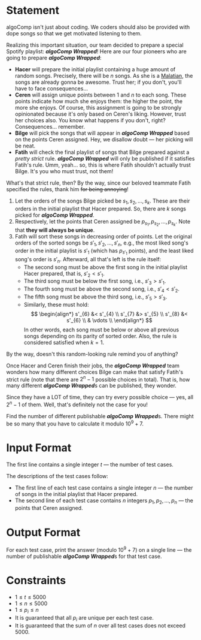 # Statement

algoComp isn't just about coding. We coders should also be provided with dope songs so that we get motivated listening to them.

Realizing this important situation, our team decided to prepare a special Spotify playlist: ***algoComp Wrapped***! Here are our four pioneers who are going to prepare ***algoComp Wrapped***:

- **Hacer** will prepare the initial playlist containing a huge amount of random songs. Precisely, there will be $n$ songs. As she is a <a href="https://tr.wikipedia.org/wiki/Malatya" target="_blank">Malatian</a>, the songs are already gonna be awesome. Trust her; if you don't, you'll have to face consequences...
- **Ceren** will assign unique points between $1$ and $n$ to each song. These points indicate how much she enjoys them: the higher the point, the more she enjoys. Of course, this assignment is going to be strongly opinionated because it's only based on Ceren's liking. However, trust her choices also. You know what happens if you don't, right? Consequences... remember.
- **Bilge** will pick the songs that will appear in ***algoComp Wrapped*** based on the points Ceren assigned. Hey, we disallow doubt — her picking will be neat.
- **Fatih** will check the final playlist of songs that Bilge prepared against a *pretty strict* rule. ***algoComp Wrapped*** will only be published if it satisfies Fatih's rule. Umm, yeah... so, this is where Fatih shouldn't actually trust Bilge. It's you who must trust, not them!

What's that strict rule, then? By the way, since our beloved teammate Fatih specified the rules, thank him ~~for being annoying~~!

1. Let the orders of the songs Bilge picked be $s_1, s_2, \dots, s_k$. These are their orders in the initial playlist that Hacer prepared. So, there are $k$ songs picked for ***algoComp Wrapped***.
2. Respectively, let the points that Ceren assigned be $p_{s_1}, p_{s_2}, \dots, p_{s_k}$. Note that **they will always be unique**.
3. Fatih will sort these songs in decreasing order of points. Let the original orders of the sorted songs be $s'_{1}, s'_{2}, \dots, s'_{n}$, e.g., the most liked song's order in the initial playlist is $s'_{1}$ (which has $p_{s'_{1}}$ points), and the least liked song's order is $s'_{n}$. Afterward, all that's left is the rule itself:
    - The second song must be above the first song in the initial playlist Hacer prepared, that is, $s'_{2} < s'_{1}$.
    - The third song must be below the first song, i.e., $s'_{3} > s'_{1}$.
    - The fourth song must be above the second song, i.e., $s'_{4} < s'_{2}$.
    - The fifth song must be above the third song, i.e., $s'_{5} > s'_{3}$.
    - Similarly, these must hold:
        $$
        \begin{align*}
            s'_{6} &< s'_{4} \\
            s'_{7} &> s'_{5} \\
            s'_{8} &< s'_{6} \\
            & \vdots \\
        \end{align*}
        $$
    In other words, each song must be below or above all previous songs depending on its parity of sorted order. Also, the rule is considered satisfied when $k = 1$.

By the way, doesn't this random-looking rule remind you of anything?

Once Hacer and Ceren finish their jobs, the ***algoComp Wrapped*** team wonders how many different choices Bilge can make that satisfy Fatih's strict rule (note that there are $2^n - 1$ possible choices in total). That is, how many different ***algoComp Wrapped***s can be published, they wonder.

Since they have a LOT of time, they can try every possible choice — yes, all $2^n - 1$ of them. Well, that's definitely not the case for you!

Find the number of different publishable ***algoComp Wrapped***s. There might be so many that you have to calculate it modulo $10^9 + 7$.

# Input Format

The first line contains a single integer $t$ — the number of test cases.

The descriptions of the test cases follow:
- The first line of each test case contains a single integer $n$ — the number of songs in the initial playlist that Hacer prepared.
- The second line of each test case contains $n$ integers $p_1, p_2, \dots, p_n$ — the points that Ceren assigned.

# Output Format

For each test case, print the answer (modulo $10^9 + 7$) on a single line — the number of publishable ***algoComp Wrapped***s for that test case.

# Constraints

- $1 \le t \le 5000$
- $1 \le n \le 5000$
- $1 \le p_i \le n$
- It is guaranteed that all $p_i$ are unique per each test case.
- It is guaranteed that the sum of $n$ over all test cases does not exceed $5000$.